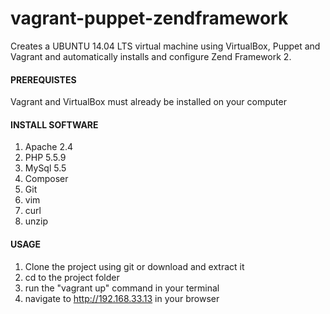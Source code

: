 vagrant-puppet-zendframework
============================

Creates a UBUNTU 14.04 LTS virtual machine using VirtualBox, Puppet and Vagrant and automatically installs and configure Zend Framework 2.

#### PREREQUISTES
Vagrant and VirtualBox must already be installed on your computer

#### INSTALL SOFTWARE
1. Apache 2.4
2. PHP 5.5.9
3. MySql 5.5
4. Composer
5. Git
6. vim
7. curl
8. unzip


#### USAGE
1. Clone the project using git or download and extract it
2. cd to the project folder
3. run the "vagrant up" command in your terminal
4. navigate to http://192.168.33.13 in your browser
